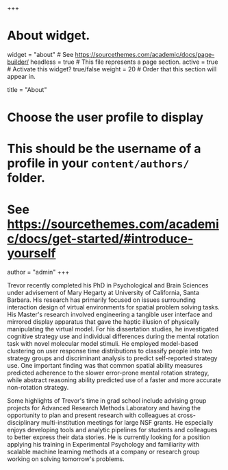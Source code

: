 +++
# About widget.
widget = "about"  # See https://sourcethemes.com/academic/docs/page-builder/
headless = true  # This file represents a page section.
active = true  # Activate this widget? true/false
weight = 20  # Order that this section will appear in.

title = "About"

# Choose the user profile to display
# This should be the username of a profile in your `content/authors/` folder.
# See https://sourcethemes.com/academic/docs/get-started/#introduce-yourself
author = "admin"
+++

Trevor recently completed his PhD in Psychological and Brain Sciences under advisement of Mary Hegarty at University of California, Santa Barbara. His research has primarily focused on issues surrounding interaction design of virtual environments for spatial problem solving tasks. His Master's research involved engineering a tangible user interface and mirrored display apparatus that gave the haptic illusion of physically manipulating the virtual model. For his dissertation studies, he investigated cognitive strategy use and individual differences during the mental rotation task with novel molecular model stimuli. He employed model-based clustering on user response time distributions to classify people into two strategy groups and discriminant analysis to predict self-reported strategy use. One important finding was that common spatial ability measures predicted adherence to the slower error-prone mental rotation strategy, while abstract reasoning ability predicted use of a faster and more accurate non-rotation strategy.

Some highlights of Trevor's time in grad school include advising group projects for Advanced Research Methods Laboratory and having the opportunity to plan and present research with colleagues at cross-disciplinary multi-institution meetings for large NSF grants. He especially enjoys developing tools and analytic pipelines for students and colleagues to better express their data stories. He is currently looking for a position applying his training in Experimental Psychology and familiarity with scalable machine learning methods at a company or research group working on solving tomorrow's problems.
